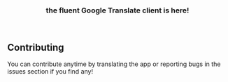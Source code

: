 <h3 align=center>the fluent Google Translate client is here!</h3><br>

## Contributing
You can contribute anytime by translating the app or reporting bugs in the issues section if you find any!
